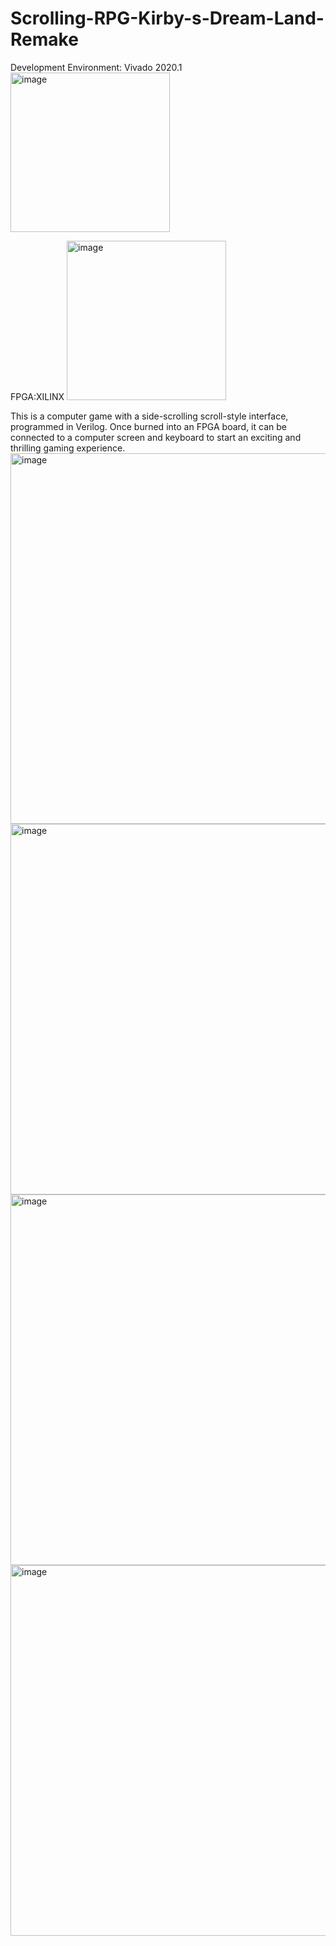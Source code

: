 # Scrolling-RPG-Kirby-s-Dream-Land-Remake
Development Environment: Vivado 2020.1
<img width="255" alt="image" src="https://github.com/HsuSungTing/Scrolling-RPG-Kirby-s-Dream-Land-Remake/assets/89059171/5545ffc2-5de6-4db3-8586-30d336b9dacb">

FPGA:XILINX
<img width="255" alt="image" src="https://github.com/HsuSungTing/Scrolling-RPG-Kirby-s-Dream-Land-Remake/assets/89059171/096673f7-c2de-4f26-bcec-858fb84cb23a">



This is a computer game with a side-scrolling scroll-style interface, programmed in Verilog. Once burned into an FPGA board, it can be connected to a computer screen and keyboard to start an exciting and thrilling gaming experience.
<img width="593" alt="image" src="https://github.com/HsuSungTing/Scrolling-RPG-Kirby-s-Dream-Land-Remake/assets/89059171/2a4c3a53-1108-4a90-8436-ec5c7afb3b2d">
<img width="593" alt="image" src="https://github.com/HsuSungTing/Scrolling-RPG-Kirby-s-Dream-Land-Remake/assets/89059171/05817a7a-a24f-4a68-9930-0e5f06ca825d">
<img width="593" alt="image" src="https://github.com/HsuSungTing/Scrolling-RPG-Kirby-s-Dream-Land-Remake/assets/89059171/0c846079-4525-473b-a751-13e4da760c4d">
<img width="593" alt="image" src="https://github.com/HsuSungTing/Scrolling-RPG-Kirby-s-Dream-Land-Remake/assets/89059171/1f62e18e-071b-455b-8e7c-42613c7bd60a">


